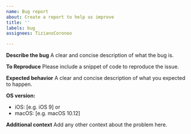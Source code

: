 ```yaml
---
name: Bug report
about: Create a report to help us improve
title: ''
labels: bug
assignees: TizianoCoroneo

---
```


**Describe the bug**
A clear and concise description of what the bug is.

**To Reproduce**
Please include a snippet of code to reproduce the issue.

**Expected behavior**
A clear and concise description of what you expected to happen.

**OS version:**
 - iOS: [e.g. iOS 9]
or
 - macOS: [e.g. macOS 10.12]

**Additional context**
Add any other context about the problem here.
